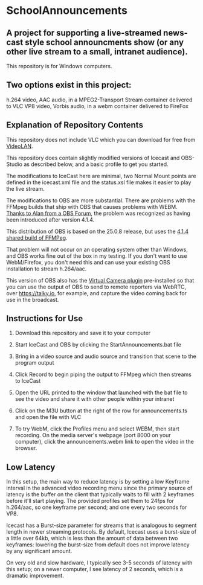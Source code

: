 # SchoolAnnouncements
## A project for supporting a live-streamed news-cast style school announcments show (or any other live stream to a small, intranet audience).

This repository is for Windows computers.

## Two options exist in this project:

h.264 video, AAC audio, in a MPEG2-Transport Stream container delivered to VLC
VP8 video, Vorbis audio, in a webm container delivered to FireFox

## Explanation of Repository Contents

This repository does not include VLC which you can download for free from [VideoLAN](https://www.videolan.org/vlc/index.html).

This repository does contain slightly modified versions of Icecast and OBS-Studio as described below, and a basic profile to get you started.

The modifications to IceCast here are minimal, two Normal Mount points are defined in the icecast.xml file and the status.xsl file makes it easier to play the live stream.

The modifications to OBS are more substantial. There are problems with the FFMpeg builds that ship with OBS that causes problems with WEBM. [Thanks to Alan from a OBS Forum](https://obsproject.com/forum/threads/issue-with-vp8-encoding-need-help.80835/), the problem was recognized as having been introduced after version 4.1.4.

This distribution of OBS is based on the 25.0.8 release, but uses the [4.1.4 shared build of FFMPeg](https://ffmpeg.zeranoe.com/builds/win64/shared/ffmpeg-4.1.4-win64-shared.zip).

That problem will not occur on an operating system other than Windows, and OBS works fine out of the box in my testing. If you don't want to use WebM/Firefox, you don't need this and can use your existing OBS installation to stream h.264/aac.

This version of OBS also has the [Virtual Camera plugin](https://obsproject.com/forum/resources/obs-virtualcam.949/) pre-installed so that you can use the output of OBS to send to remote reporters via WebRTC, over <https://talky.io>, for example, and capture the video coming back for use in the broadcast.

## Instructions for Use

1. Download this repository and save it to your computer

2. Start IceCast and OBS by clicking the StartAnnouncements.bat file

3. Bring in a video source and audio source and transition that scene to the program output

4. Click Record to begin piping the output to FFMpeg which then streams to IceCast

5. Open the URL printed to the window that launched with the bat file to see the video and share it with other people within your intranet

6. Click on the M3U button at the right of the row for announcements.ts and open the file with VLC

7. To try WebM, click the Profiles menu and select WEBM, then start recording. On the media server's webpage (port 8000 on your computer), click the announcements.webm link to open the video in the browser.

## Low Latency

In this setup, the main way to reduce latency is by setting a low Keyframe interval in the advanced video recording menu since the primary source of latency is the buffer on the client that typically waits to fill with 2 keyframes before it'll start playing. The provided profiles set them to 24fps for h.264/aac, so one keyframe per second; and one every two seconds for VP8.

Icecast has a Burst-size parameter for streams that is analogous to segment length in newer streaming protocols. By default, Icecast uses a burst-size of a little over 64kb, which is less than the amount of data between two keyframes: lowering the burst-size from default does not improve latency by any significant amount.

On very old and slow hardware, I typically see 3-5 seconds of latency with this setup; on a newer computer, I see latency of 2 seconds, which is a dramatic improvement.